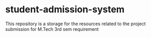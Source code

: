 # student-admission-system
 This repository is a storage for the resources related to the project submission for M.Tech 3rd sem requirement
